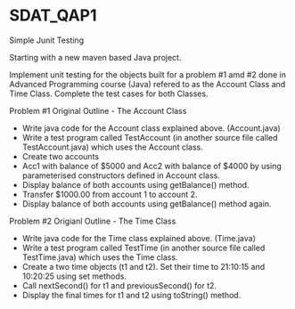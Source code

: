 # SDAT_QAP1

Simple Junit Testing

Starting with a new maven based Java project.

Implement unit testing for the objects built for a problem #1 amd #2 done in Advanced Programming course (Java) refered to as the Account Class and Time Class.
Complete the test cases for both Classes.

Problem #1 Original Outline - The Account Class
- Write java code for the Account class explained above. (Account.java)
- Write a test program called TestAccount (in another source file called TestAccount.java) which uses the Account class. 
- Create two accounts
- Acc1 with balance of $5000 and Acc2 with balance of $4000 by using parameterised constructors defined in Account class.
- Display balance of both accounts using getBalance() method.
- Transfer $1000.00 from account 1 to account 2.
- Display balance of both accounts using getBalance() method again.

Problem #2 Origianl Outline - The Time Class
- Write java code for the Time class explained above. (Time.java)
- Write a test program called TestTime (in another source file called TestTime.java) which uses the Time class. 
- Create a two time objects (t1 and t2). Set their time to 21:10:15 and 10:20:25 using set methods. 
- Call nextSecond() for t1 and previousSecond() for t2.
- Display the final times for t1 and t2 using toString() method.
